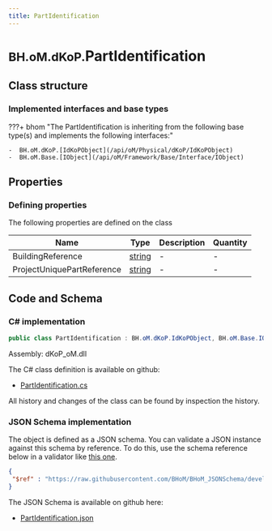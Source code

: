 ```yaml
---
title: PartIdentification
---
```


# <small>BH.oM.dKoP.</small>**PartIdentification**



## Class structure

### Implemented interfaces and base types

???+ bhom "The PartIdentification is inheriting from the following base type(s) and implements the following interfaces:"

    -  BH.oM.dKoP.[IdKoPObject](/api/oM/Physical/dKoP/IdKoPObject)
    -  BH.oM.Base.[IObject](/api/oM/Framework/Base/Interface/IObject)


## Properties



### Defining properties

The following properties are defined on the class

| Name             | Type             | Description      | Quantity         |
|------------------|------------------|------------------|------------------|
| BuildingReference | [string](https://learn.microsoft.com/en-us/dotnet/api/System.String?view=netstandard-2.0) | - | - |
| ProjectUniquePartReference | [string](https://learn.microsoft.com/en-us/dotnet/api/System.String?view=netstandard-2.0) | - | - |


## Code and Schema

### C# implementation

``` C# title="C#"
public class PartIdentification : BH.oM.dKoP.IdKoPObject, BH.oM.Base.IObject
```

Assembly: dKoP_oM.dll

The C# class definition is available on github:

- [PartIdentification.cs](https://github.com/BHoM/dKoP_Toolkit/blob/develop/dKoP_oM/AdministrativeInformation\PartIdentification.cs)

All history and changes of the class can be found by inspection the history.
### JSON Schema implementation

The object is defined as a JSON schema. You can validate a JSON instance against this schema by reference. To do this, use the schema reference below in a validator like [this one](https://www.jsonschemavalidator.net/).

``` json title="JSON Schema"
{
 "$ref" : "https://raw.githubusercontent.com/BHoM/BHoM_JSONSchema/develop/dKoP_oM/PartIdentification.json"
}
```

The JSON Schema is available on github here:

- [PartIdentification.json](https://github.com/BHoM/BHoM_JSONSchema/blob/develop/dKoP_oM/PartIdentification.json)
